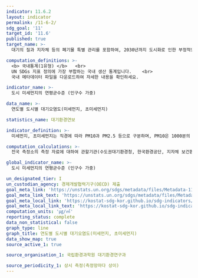```yaml
---
indicator: 11.6.2
layout: indicator
permalink: /11-6-2/
sdg_goal: '11'
target_id: '11.6'
published: true
target_name: >-
  대기의 질과 지자체 등의 폐기물 특별 관리를 포함하여, 2030년까지 도시화로 인한 부정적인 환경영향(인구 1인당)을 감소

computation_definitions: >-
  <b> 국내통계(1유형) </b>   <br>
  UN SDGs 지표 정의에 가장 부합하는 국내 생산 통계입니다.    <br>
  국내 메타데이터 파일을 다운로드하여 자세한 내용을 확인하세요.

indicator_name: >-
  도시 미세먼지의 연평균수준 (인구수 가중)

data_name: >-
  연도별 도시별 대기오염도(미세먼지, 초미세먼지) 

statistics_name: 대기환경연보

indicator_definition: >-
  미세먼지, 초미세먼지는 직경에 따라 PM10과 PM2.5 등으로 구분하며, PM10은 1000분의 10mm보다 작은 먼지이며, PM2.5는 1000분의 2.5mm보다 작은 먼지로, 머리카락 직경(약 60㎛)의 1/20 ~ 1/30 크기보다 작은 입자임

computation_calculations: >-
  전국 측정소의 측정 자료에 대하여 관할기관(수도권대기환경청, 한국환경공단, 지자체 보건환경연구원)에서 1차 확정한 후, 국가대기오염 정보관리시스템(NAMIS)으로 전송

global_indicator_name: >-
  도시 미세먼지의 연평균수준 (인구수 가중)

un_designated_tier: I
un_custodian_agency: 경제개발협력기구(OECD) 제출
goal_meta_link: 'https://unstats.un.org/sdgs/metadata/files/Metadata-11-06-02.pdf'
goal_meta_link_text: 'https://unstats.un.org/sdgs/metadata/files/Metadata-11-06-02.pdf'
goal_meta_local_link: 'https://kostat-sdg-kor.github.io/sdg-indicators/public/data/Metadata-11-06-02_KOR.pdf'
goal_meta_local_link_text: 'https://kostat-sdg-kor.github.io/sdg-indicators/public/data/Metadata-11-06-02_KOR.pdf'
computation_units: '㎍/㎥'
reporting_status: complete
data_non_statistical: false
graph_type: line
graph_title: 연도별 도시별 대기오염도(미세먼지, 초미세먼지)
data_show_map: true
source_active_1: true

source_organisation_1: 국립환경과학원 대기환경연구과

source_periodicity_1: 상시 측정(측정망마다 상이)
---
```

